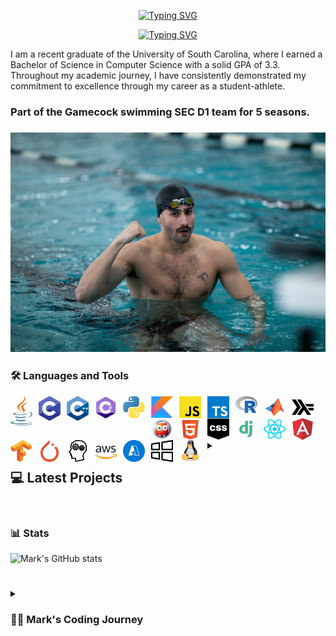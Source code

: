 <div align="center">
  <p>
    <a href="https://git.io/typing-svg"><img src="https://readme-typing-svg.demolab.com?font=Fira+Code&size=30&pause=1000&color=F70C0E&center=true&repeat=false&random=false&width=435&lines=Mark+Shperkin" alt="Typing SVG" /></a>
  </p>
  
  <p>
<a href="https://git.io/typing-svg"><img src="https://readme-typing-svg.demolab.com?font=Fira+Code&pause=1000&color=F70000&center=true&random=false&width=435&lines=Student-Athlete;Computer+Science;Passionate+developer+from+Israel" alt="Typing SVG" /></a>
  </p>
</div>

I am a recent graduate of the University of South Carolina, where I earned a Bachelor of Science in Computer Science with a solid GPA of 3.3. Throughout my academic journey, I have consistently demonstrated my commitment to excellence through my career as a student-athlete.

<h3>Part of the Gamecock swimming SEC D1 team for 5 seasons.<h3>

<div id="header" align="center">
<img src="swimming.jpg" width="900"/>
</div>

### :hammer_and_wrench: Languages and Tools

<img align="left" alt="Java" width="35px" style="padding-right:10px;" src="/icons/java-programming-language-icon.svg"/>
<img align="left" alt="C" width="35px" style="padding-right:10px;" src="/icons/c-program-icon.svg" />
<img align="left" alt="C++" width="35px" style="padding-right:10px;" src="/icons/c-plus-plus-programming-language-icon.svg" />
<img align="left" alt="C#" width="35px" style="padding-right:10px;" src="/icons/c-sharp-programming-language-icon.svg" />
<img align="left" alt="Python" width="35px" style="padding-right:10px;" src="/icons/python-programming-language-icon.svg" />
<img align="left" alt="Kotlin" width="35px" style="padding-right:10px;" src="/icons/kotlin-programming-language-icon.svg" />
<img align="left" alt="JavaScript" width="35px" style="padding-right:10px;" src="/icons/javascript-programming-language-icon.svg" />
<img align="left" alt="TypeScript" width="35px" style="padding-right:10px;" src="/icons/typescript-programming-language-icon.svg" />
<img align="left" alt="R" width="35px" style="padding-right:10px;" src="/icons/r-programming-language-icon.svg" />
<img align="left" alt="MATLAB" width="35px" style="padding-right:10px;" src="/icons/matlab-svgrepo-com.svg" />
<img align="left" alt="Haskell" width="35px" style="padding-right:10px;" src="/icons/haskell-svgrepo-com.svg" />
<img align="left" alt="Prolog" width="35px" style="padding-right:10px;" src="/icons/prolog-svgrepo-com (1).svg" />
<img align="left" alt="HTML" width="35px" style="padding-right:10px;" src="/icons/html-5-svgrepo-com.svg" />
<img align="left" alt="CSS" width="35px" style="padding-right:10px;" src="/icons/css-svgrepo-com.svg" />
<img align="left" alt="Django" width="35px" style="padding-right:10px;" src="/icons/django-svgrepo-com.svg" />
<img align="left" alt="React" width="35px" style="padding-right:10px;" src="/icons//react-svgrepo-com.svg" />
<img align="left" alt="Angular" width="35px" style="padding-right:10px;" src="/icons/angular-icon-svgrepo-com.svg" />
<img align="left" alt="TensorFlow" width="35px" style="padding-right:10px;" src="/icons/tensorflow-svgrepo-com.svg" />
<img align="left" alt="PyTorch" width="35px" style="padding-right:10px;" src="/icons/pytorch-svgrepo-com.svg" />
<img align="left" alt="NLP" width="35px" style="padding-right:10px;" src="/icons/nlp-neurolinguistic-programation-svgrepo-com.svg" />
<img align="left" alt="AWS" width="35px" style="padding-right:10px;" src="/icons/aws-svgrepo-com.svg" />
<img align="left" alt="Azure" width="35px" style="padding-right:10px;" src="/icons/azure-v2-svgrepo-com.svg" />
<img align="left" alt="Windows" width="35px" style="padding-right:10px;" src="/icons/windows-svgrepo-com.svg" />
<img align="left" alt="Linux" width="35px" style="padding-right:10px;" src="/icons/linux-tux-svgrepo-com.svg" />

#

#

<!-- BEGIN PROJECTS-CARDS -->

<details> 
  <summary><h2></>💻 Latest Projects</h2></summary>

  <h3>Connect Four AI Agent</h3>
  <p align="left">
    AI agent that plays the Connect Four game using a minimax algorithm with alpha-beta pruning.
  </p>
  <p align="left">
    <a href="https://github.com/markshperkin/Game-AI">View Project</a>
  </p>
  
#

  <h3>Backgammon AI Agent</h3>
  <p align="left">
    Rule-based chatbot integrated with an AI agent that plays backgammon using the MinMax search method.
  </p>
  <p align="left">
    <em>This project is still in progress.</em>
  </p>
  <p align="left">
    <a href="https://github.com/markshperkin/CSCE580-MarkShperkin-repo">View Project</a>
  </p>

#

  <h3>Android Applications</h3>
  <ul>
    <li>
      <strong><a href="https://github.com/markshperkin/location">Location:</a></strong> Mobile application designed to retrieve user location and display it on a Google Map interface using Google Maps API key.
    </li>
    <li>
      <strong><a href="https://github.com/markshperkin/CameraXApp">CameraXApp:</a></strong> Mobile application enabling users to capture photos and videos, with additional photo editing capabilities.
    </li>
    <li>
      <strong><a href="https://github.com/markshperkin/MiniPaint">MiniPaint:</a></strong> Mobile application allowing users to express creativity through drawing, equipped with diverse drawing tools.
    </li>
    <li>
      <strong><a href="https://github.com/markshperkin/Sensor-Game-Application">Sensor-Game-Application:</a></strong> Mobile application offering users an engaging gaming experience utilizing the device's built-in sensors.
    </li>
  </ul>

#

  <a href="https://github.com/markshperkin?tab=repositories"><img alt="All Repositories" title="All Repositories" src="https://custom-icon-badges.demolab.com/badge/-Click%20Here%20For%20All%20My%20Repos-1F222E?style=for-the-badge&logoColor=white&logo=repo"/></a>
</details>

<!-- END PROJECTS-CARDS -->




#

### 📊 Stats

![Mark's GitHub stats](https://github-readme-stats.vercel.app/api?username=markshperkin&show_icons=true&theme=gruvbox)

<!-- ![GitHub Streak](https://streak-stats.demolab.com?user=ForrestKnight&theme=gruvbox&border_radius=4.5) -->

#

<details>
 <summary><h3>👨‍💻 Mark's Coding Journey</h3></summary>
<h2>Blossoming Passion and the Thrill of the Challenge:</h2>

My passion for coding blossomed at the University of South Carolina, where I was constantly challenged and inspired by a supportive community. One of the most rewarding aspects of my coding journey has been the immense satisfaction that comes from solving coding problems. It is about cracking a complex puzzle or finally reaching the summit after a challenging climb. The initial frustration of grappling with a problem, followed by the "aha!" moment when the solution clicks into place, is a uniquely exhilarating experience.

<h2>Fueled by Accomplishment:</h2>

This sense of accomplishment fuels my motivation to tackle even more intricate challenges. It's a continuous learning process, where every solved problem opens the door to new possibilities and ignites a desire to explore further. The joy of problem-solving is what truly fuels my passion for coding and propels me forward on this exciting journey.

<h2>Embracing the Real World:</h2>

Graduation marks a transition from the structured learning environment to the dynamic world of professional development. While the curriculum and specific problem sets may change, the thrill of problem-solving and the satisfaction it brings remain constant. I'm eager to test my skills in real-world scenarios, tackling complex problems that impact businesses and communities. The prospect of collaborating with experienced developers and contributing solutions that address tangible challenges is incredibly exciting. I'm confident that the foundation I built at USC, coupled with the continuous learning spirit fostered by the coding community, will equip me to navigate these new challenges and experience the profound satisfaction that comes with making a real-world impact through code.

  


